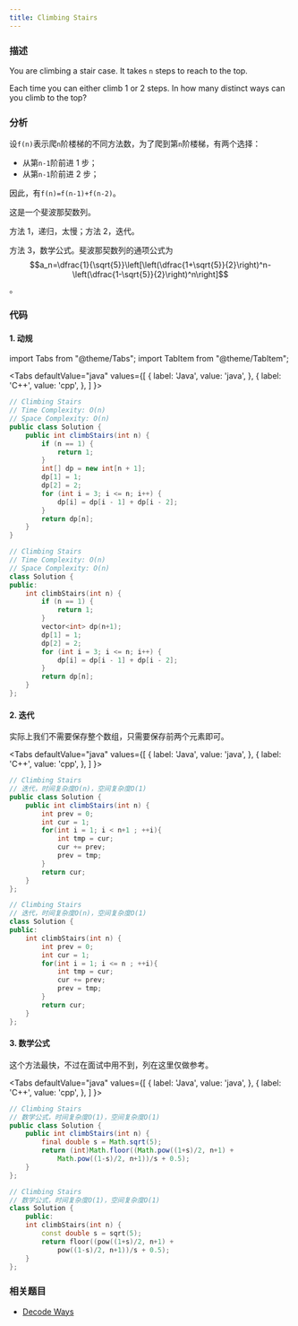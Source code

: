 ```yaml
---
title: Climbing Stairs
---
```


### 描述

You are climbing a stair case. It takes `n` steps to reach to the top.

Each time you can either climb 1 or 2 steps. In how many distinct ways can you climb to the top?

### 分析

设`f(n)`表示爬`n`阶楼梯的不同方法数，为了爬到第`n`阶楼梯，有两个选择：

- 从第`n-1`阶前进 1 步；
- 从第`n-1`阶前进 2 步；

因此，有`f(n)=f(n-1)+f(n-2)`。

这是一个斐波那契数列。

方法 1，递归，太慢；方法 2，迭代。

方法 3，数学公式。斐波那契数列的通项公式为 $$a_n=\dfrac{1}{\sqrt{5}}\left[\left(\dfrac{1+\sqrt{5}}{2}\right)^n-\left(\dfrac{1-\sqrt{5}}{2}\right)^n\right]$$。

### 代码

#### 1. 动规

import Tabs from "@theme/Tabs";
import TabItem from "@theme/TabItem";

<Tabs
defaultValue="java"
values={[
{ label: 'Java', value: 'java', },
{ label: 'C++', value: 'cpp', },
]
}>
<TabItem value="java">

```java
// Climbing Stairs
// Time Complexity: O(n)
// Space Complexity: O(n)
public class Solution {
    public int climbStairs(int n) {
        if (n == 1) {
            return 1;
        }
        int[] dp = new int[n + 1];
        dp[1] = 1;
        dp[2] = 2;
        for (int i = 3; i <= n; i++) {
            dp[i] = dp[i - 1] + dp[i - 2];
        }
        return dp[n];
    }
}
```

</TabItem>
<TabItem value="cpp">

```cpp
// Climbing Stairs
// Time Complexity: O(n)
// Space Complexity: O(n)
class Solution {
public:
    int climbStairs(int n) {
        if (n == 1) {
            return 1;
        }
        vector<int> dp(n+1);
        dp[1] = 1;
        dp[2] = 2;
        for (int i = 3; i <= n; i++) {
            dp[i] = dp[i - 1] + dp[i - 2];
        }
        return dp[n];
    }
};
```

</TabItem>
</Tabs>

#### 2. 迭代

实际上我们不需要保存整个数组，只需要保存前两个元素即可。

<Tabs
defaultValue="java"
values={[
{ label: 'Java', value: 'java', },
{ label: 'C++', value: 'cpp', },
]
}>
<TabItem value="java">

```java
// Climbing Stairs
// 迭代，时间复杂度O(n)，空间复杂度O(1)
public class Solution {
    public int climbStairs(int n) {
        int prev = 0;
        int cur = 1;
        for(int i = 1; i < n+1 ; ++i){
            int tmp = cur;
            cur += prev;
            prev = tmp;
        }
        return cur;
    }
};
```

</TabItem>
<TabItem value="cpp">

```cpp
// Climbing Stairs
// 迭代，时间复杂度O(n)，空间复杂度O(1)
class Solution {
public:
    int climbStairs(int n) {
        int prev = 0;
        int cur = 1;
        for(int i = 1; i <= n ; ++i){
            int tmp = cur;
            cur += prev;
            prev = tmp;
        }
        return cur;
    }
};
```

</TabItem>
</Tabs>

#### 3. 数学公式

这个方法最快，不过在面试中用不到，列在这里仅做参考。

<Tabs
defaultValue="java"
values={[
{ label: 'Java', value: 'java', },
{ label: 'C++', value: 'cpp', },
]
}>
<TabItem value="java">

```java
// Climbing Stairs
// 数学公式，时间复杂度O(1)，空间复杂度O(1)
public class Solution {
    public int climbStairs(int n) {
        final double s = Math.sqrt(5);
        return (int)Math.floor((Math.pow((1+s)/2, n+1) +
            Math.pow((1-s)/2, n+1))/s + 0.5);
    }
};
```

</TabItem>
<TabItem value="cpp">

```cpp
// Climbing Stairs
// 数学公式，时间复杂度O(1)，空间复杂度O(1)
class Solution {
    public:
    int climbStairs(int n) {
        const double s = sqrt(5);
        return floor((pow((1+s)/2, n+1) +
            pow((1-s)/2, n+1))/s + 0.5);
    }
};
```

</TabItem>
</Tabs>

### 相关题目

- [Decode Ways](decode-ways.md)
